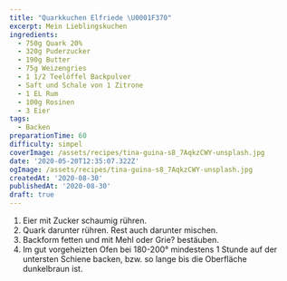 ```yaml
---
title: "Quarkkuchen Elfriede \U0001F370"
excerpt: Mein Lieblingskuchen
ingredients:
  - 750g Quark 20%
  - 320g Puderzucker
  - 190g Butter
  - 75g Weizengries
  - 1 1/2 Teelöffel Backpulver
  - Saft und Schale von 1 Zitrone
  - 1 EL Rum
  - 100g Rosinen
  - 3 Eier
tags:
  - Backen
preparationTime: 60
difficulty: simpel
coverImage: /assets/recipes/tina-guina-s8_7AqkzCWY-unsplash.jpg
date: '2020-05-20T12:35:07.322Z'
ogImage: /assets/recipes/tina-guina-s8_7AqkzCWY-unsplash.jpg
createdAt: '2020-08-30'
publishedAt: '2020-08-30'
draft: true
---
```


1. Eier mit Zucker schaumig rühren.
2. Quark darunter rühren. Rest auch darunter mischen.
3. Backform fetten und mit Mehl oder Grie? bestäuben.
4. Im gut vorgeheizten Ofen bei 180-200° mindestens 1 Stunde auf der untersten Schiene backen, bzw. so lange bis die Oberfläche dunkelbraun ist.
